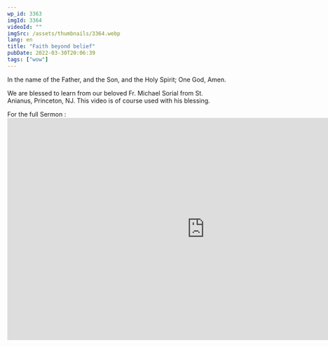 ```yaml
---
wp_id: 3363
imgId: 3364
videoId: ""
imgSrc: /assets/thumbnails/3364.webp
lang: en
title: "Faith beyond belief"
pubDate: 2022-03-30T20:06:39
tags: ["wow"]
---
```


<p>In the name of the Father, and the Son, and the Holy Spirit; One God, Amen. </p>
<p>We are blessed to learn from our beloved Fr. Michael Sorial from St. Anianus, Princeton, NJ.  This video is of course used with his blessing.</p>

<p>For the full Sermon :<br />
<iframe loading="lazy" title="20210815 My Revival - Fr. Michael Sorial" width="900" height="506" src="https://www.youtube.com/embed/_8J2fwZBcHI?feature=oembed" frameborder="0" allow="accelerometer; autoplay; clipboard-write; encrypted-media; gyroscope; picture-in-picture" allowfullscreen></iframe></p>
